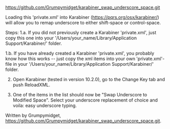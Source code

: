https://github.com/Grumpymidget/karabiner_swap_underscore_space.git 

Loading this 'private.xml' into Karabiner (https://pqrs.org/osx/karabiner/) will allow you to remap underscore to either shift-space or control-space.

Steps:
1.a. If you did not previously create a Karabiner 'private.xml', just copy this one into your '/Users/your_name/Library/Application Support/Karabiner/' folder.

1.b. If you have already created a Karabiner 'private.xml', you probably know how this works -- just copy the xml items into your own 'private.xml'-file in your '/Users/your_name/Library/Application Support/Karabiner/' folder.

2. Open Karabiner (tested in version 10.2.0), go to the Change Key tab and push ReloadXML.

3. One of the items in the list should now be "Swap Underscore to Modified Space". Select your underscore replacement of choice and voila: easy underscore typing.

Written by Grumpymidget, https://github.com/Grumpymidget/karabiner_swap_underscore_space.git. 
